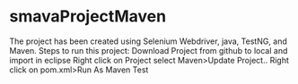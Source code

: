 # smavaProjectMaven
The project has been created using Selenium Webdriver, java, TestNG, and Maven.
Steps to run this project:
Download Project from github to local and import in eclipse
Right click on Project select Maven>Update Project..
Right click on pom.xml>Run As Maven Test
